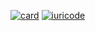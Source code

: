 [![card](https://github-readme-stats.vercel.app/api?username=alexandresaints&theme=default)](https://github.com/alexandresaints/)
[![iuricode](https://github-readme-stats.vercel.app/api/top-langs/?username=alexandresaints&hide=html&layout=compact&theme=default)](https://github.com/alexandresaints/)


